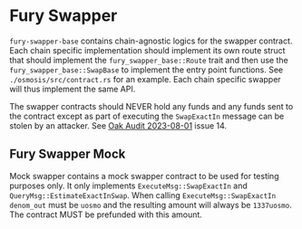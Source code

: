 # Fury Swapper

`fury-swapper-base` contains chain-agnostic logics for the swapper contract. Each chain specific implementation should implement its own route struct that should implement the `fury_swapper_base::Route` trait and then use the `fury_swapper_base::SwapBase` to implement the entry point functions. See `./osmosis/src/contract.rs` for an example. Each chain specific swapper will thus implement the same API.

The swapper contracts should NEVER hold any funds and any funds sent to the contract except as part of executing the `SwapExactIn` message can be stolen by an attacker. See [Oak Audit 2023-08-01](https://github.com/oak-security/audit-reports/blob/master/Fury/2023-08-01%20Audit%20Report%20-%20Fury%20Red%20Bank%20Updates%20v1.0.pdf) issue 14.

## Fury Swapper Mock

Mock swapper contains a mock swapper contract to be used for testing purposes only. It only implements `ExecuteMsg::SwapExactIn` and `QueryMsg::EstimateExactInSwap`. When calling `ExecuteMsg::SwapExactIn` `denom_out` must be `uosmo` and the resulting amount will always be `1337uosmo`. The contract MUST be prefunded with this amount.
